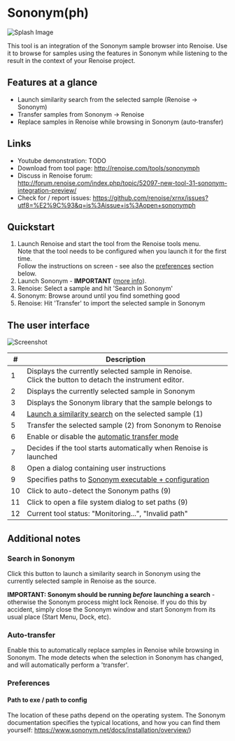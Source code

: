 # Sononym(ph)

![Splash Image](docs/splash-large.png)

This tool is an integration of the Sononym sample browser into Renoise. Use it to browse for samples using the features in Sononym while listening to the result in the context of your Renoise project.

## Features at a glance

* Launch similarity search from the selected sample (Renoise → Sononym)
* Transfer samples from Sononym → Renoise 
* Replace samples in Renoise while browsing in Sononym (auto-transfer)

## Links

* Youtube demonstration: TODO
* Download from tool page: http://renoise.com/tools/sononymph  
* Discuss in Renoise forum: http://forum.renoise.com/index.php/topic/52097-new-tool-31-sononym-integration-preview/
* Check for / report issues: https://github.com/renoise/xrnx/issues?utf8=%E2%9C%93&q=is%3Aissue+is%3Aopen+sononymph

## Quickstart

1. Launch Renoise and start the tool from the Renoise tools menu.  
Note that the tool needs to be configured when you launch it for the first time.  
Follow the instructions on screen - see also the [preferences](#preferences) section below.
2. Launch Sononym - **IMPORTANT** ([more info](#search-in-sononym)).
3. Renoise: Select a sample and hit 'Search in Sononym' 
4. Sononym: Browse around until you find something good 
5. Renoise: Hit 'Transfer' to import the selected sample in Sononym


## The user interface

![Screenshot](docs/screenshot.png)  

_#_ |Description
----|----------------
1   | Displays the currently selected sample in Renoise.<br>Click the button to detach the instrument editor. 
2   | Displays the currently selected sample in Sononym
3   | Displays the Sononym library that the sample belongs to 
4   | [Launch a similarity search](#search-in-sononym) on the selected sample (1)
5   | Transfer the selected sample (2) from Sononym to Renoise 
6   | Enable or disable the [automatic transfer mode](#auto-transfer)
7   | Decides if the tool starts automatically when Renoise is launched
8   | Open a dialog containing user instructions 
9   | Specifies paths to [Sononym executable + configuration](#preferences)
10  | Click to auto-detect the Sononym paths (9)
11  | Click to open a file system dialog to set paths (9)
12  | Current tool status: "Monitoring...", "Invalid path"

## Additional notes

### Search in Sononym 
Click this button to launch a similarity search in Sononym using the currently selected sample in Renoise as the source.

**IMPORTANT: Sononym should be running _before_ launching a search** - 
otherwise the Sononym process might lock Renoise. If you do this by 
accident, simply close the Sononym window and start Sononym 
from its usual place (Start Menu, Dock, etc).

### Auto-transfer
Enable this to automatically replace samples in Renoise while browsing in Sononym. The mode detects when the selection in Sononym has changed, and will automatically perform a 'transfer'. 

### Preferences

#### Path to exe / path to config
The location of these paths depend on the operating system. The Sononym documentation specifies the typical locations, and how you can find them yourself: https://www.sononym.net/docs/installation/overview/)

